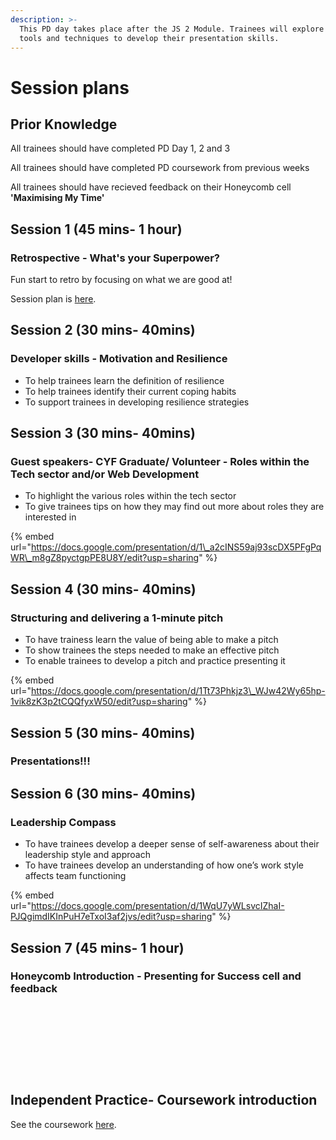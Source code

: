```yaml
---
description: >-
  This PD day takes place after the JS 2 Module. Trainees will explore various
  tools and techniques to develop their presentation skills.
---
```


# Session plans

## Prior Knowledge  

All trainees should have completed PD Day 1, 2 and 3

All trainees should have completed PD coursework from previous weeks

All trainees should have recieved feedback on their Honeycomb cell **'Maximising My Time'** 

## Session 1 \(45 mins- 1 hour\)

### Retrospective - What's your Superpower?

Fun start to retro by focusing on what we are good at! 

Session plan is [here](https://personaldevelopment.codeyourfuture.io/sessions/js2-pd-day-4/retro-whats-your-superpower). 

## Session 2 \(30 mins- 40mins\)

### Developer skills - Motivation and Resilience

* To help trainees learn the definition of resilience
* To help trainees identify their current coping habits
* To support trainees in developing resilience strategies



## Session 3 \(30 mins- 40mins\)

### Guest speakers- CYF Graduate/ Volunteer - Roles within the Tech sector and/or Web Development

* To highlight the various roles within the tech sector
* To give trainees tips on how they may find out more about roles they are interested in 

{% embed url="https://docs.google.com/presentation/d/1\_a2cINS59aj93scDX5PFgPqWR\_m8gZ8pyctgpPE8U8Y/edit?usp=sharing" %}



## Session 4 \(30 mins- 40mins\)

### Structuring and delivering a 1-minute pitch

* To have trainess learn the value of being able to make a pitch
* To show trainees the steps needed to make an effective pitch
* To enable trainees to develop a pitch and practice presenting it



{% embed url="https://docs.google.com/presentation/d/1Tt73Phkjz3\_WJw42Wy65hp-1vik8zK3p2tCQQfyxW50/edit?usp=sharing" %}





## Session 5 \(30 mins- 40mins\)

### Presentations!!! 







## Session 6 \(30 mins- 40mins\)

### Leadership Compass

* To have trainees develop a deeper sense of self-awareness about their leadership style and approach
* To have trainees develop an understanding of how one’s work style affects team functioning



{% embed url="https://docs.google.com/presentation/d/1WqU7yWLsvcIZhaI-PJQgimdIKInPuH7eTxoI3af2jvs/edit?usp=sharing" %}



## Session 7 \(45 mins- 1 hour\)‌

### Honeycomb Introduction - Presenting for Success cell and feedback <a id="honeycomb-introduction-maximising-my-time-cell-and-feedback"></a>

​

​

​

​‌

## Independent Practice- Coursework introduction ‌ <a id="independent-practice-coursework-introduction"></a>

See the coursework [here](https://personaldevelopment.codeyourfuture.io/sessions/js2-pd-day-4/coursework).

